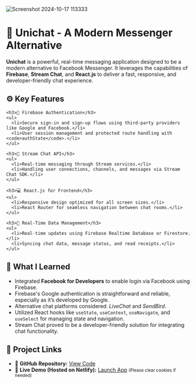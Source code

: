   ![Screenshot 2024-10-17 113333](https://github.com/user-attachments/assets/82174cdd-9719-450e-a6c9-1ab0a97dcef1)

  <h1>📱 Unichat - A Modern Messenger Alternative</h1>
  <p>
    <strong>Unichat</strong> is a powerful, real-time messaging application designed to be a modern alternative to Facebook Messenger. It leverages the capabilities of <strong>Firebase</strong>, <strong>Stream Chat</strong>, and <strong>React.js</strong> to deliver a fast, responsive, and developer-friendly chat experience.
  </p>

  <div class="feature-section">
    <h2>⚙️ Key Features</h2>

    <h3>🔐 Firebase Authentication</h3>
    <ul>
      <li>Secure sign-in and sign-up flows using third-party providers like Google and Facebook.</li>
      <li>User session management and protected route handling with <code>authState</code>.</li>
    </ul>

    <h3>🧩 Stream Chat API</h3>
    <ul>
      <li>Real-time messaging through Stream services.</li>
      <li>Handling user connections, channels, and messages via Stream Chat SDK.</li>
    </ul>

    <h3>💻 React.js for Frontend</h3>
    <ul>
      <li>Responsive design optimized for all screen sizes.</li>
      <li>React Router for seamless navigation between chat rooms.</li>
    </ul>

    <h3>📡 Real-Time Data Management</h3>
    <ul>
      <li>Real-time updates using Firebase Realtime Database or Firestore.</li>
      <li>Syncing chat data, message status, and read receipts.</li>
    </ul>
  </div>

  <h2>🧠 What I Learned</h2>
  <ul>
    <li>Integrated <strong>Facebook for Developers</strong> to enable login via Facebook using Firebase.</li>
    <li>Firebase's Google authentication is straightforward and reliable, especially as it’s developed by Google.</li>
    <li>Alternative chat platforms considered: <em>LiveChat</em> and <em>SendBird</em>.</li>
    <li>Utilized React hooks like <code>useState</code>, <code>useContext</code>, <code>useNavigate</code>, and <code>useSelect</code> for managing state and navigation.</li>
    <li>Stream Chat proved to be a developer-friendly solution for integrating chat functionality.</li>
  </ul>

  <h2>🔗 Project Links</h2>
  <ul>
    <li>📁 <strong>GitHub Repository:</strong> <a href="https://github.com/SakshamRajpal/Unichat" target="_blank">View Code</a></li>
    <li>🚀 <strong>Live Demo (Hosted on Netlify):</strong> <a href="https://unichatbysaksham.netlify.app/" target="_blank">Launch App</a> <small>(Please clear cookies if needed)</small></li>
  </ul>
